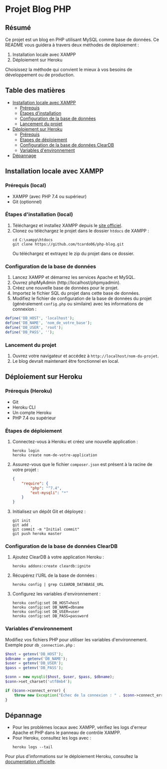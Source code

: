 # Projet Blog PHP

## Résumé

Ce projet est un blog en PHP utilisant MySQL comme base de données. Ce README vous guidera à travers deux méthodes de déploiement :

1. Installation locale avec XAMPP
2. Déploiement sur Heroku

Choisissez la méthode qui convient le mieux à vos besoins de développement ou de production.

## Table des matières

- [Installation locale avec XAMPP](#installation-locale-avec-xampp)
  - [Prérequis](#prérequis-local)
  - [Étapes d'installation](#étapes-dinstallation-local)
  - [Configuration de la base de données](#configuration-de-la-base-de-données)
  - [Lancement du projet](#lancement-du-projet)
- [Déploiement sur Heroku](#déploiement-sur-heroku)
  - [Prérequis](#prérequis-heroku)
  - [Étapes de déploiement](#étapes-de-déploiement)
  - [Configuration de la base de données ClearDB](#configuration-de-la-base-de-données-cleardb)
  - [Variables d'environnement](#variables-denvironnement)
- [Dépannage](#dépannage)

## Installation locale avec XAMPP

### Prérequis (local)

- XAMPP (avec PHP 7.4 ou supérieur)
- Git (optionnel)

### Étapes d'installation (local)

1. Téléchargez et installez XAMPP depuis le [site officiel](https://www.apachefriends.org/index.html).
2. Clonez ou téléchargez le projet dans le dossier `htdocs` de XAMPP :
   ```
   cd C:\xampp\htdocs
   git clone https://github.com/tcardo06/php-blog.git
   ```
   Ou téléchargez et extrayez le zip du projet dans ce dossier.

### Configuration de la base de données

1. Lancez XAMPP et démarrez les services Apache et MySQL.
2. Ouvrez phpMyAdmin (http://localhost/phpmyadmin).
3. Créez une nouvelle base de données pour le projet.
4. Importez le fichier SQL du projet dans cette base de données.
5. Modifiez le fichier de configuration de la base de données du projet (généralement `config.php` ou similaire) avec les informations de connexion :

```php
define('DB_HOST', 'localhost');
define('DB_NAME', 'nom_de_votre_base');
define('DB_USER', 'root');
define('DB_PASS', '');
```

### Lancement du projet

1. Ouvrez votre navigateur et accédez à `http://localhost/nom-du-projet`.
2. Le blog devrait maintenant être fonctionnel en local.

## Déploiement sur Heroku

### Prérequis (Heroku)

- Git
- Heroku CLI
- Un compte Heroku
- PHP 7.4 ou supérieur

### Étapes de déploiement

1. Connectez-vous à Heroku et créez une nouvelle application :
   ```
   heroku login
   heroku create nom-de-votre-application
   ```

2. Assurez-vous que le fichier `composer.json` est présent à la racine de votre projet :
   ```json
   {
       "require": {
           "php": "^7.4",
           "ext-mysqli": "*"
       }
   }
   ```

3. Initialisez un dépôt Git et déployez :
   ```
   git init
   git add .
   git commit -m "Initial commit"
   git push heroku master
   ```

### Configuration de la base de données ClearDB

1. Ajoutez ClearDB à votre application Heroku :
   ```
   heroku addons:create cleardb:ignite
   ```

2. Récupérez l'URL de la base de données :
   ```
   heroku config | grep CLEARDB_DATABASE_URL
   ```

3. Configurez les variables d'environnement :
   ```
   heroku config:set DB_HOST=host
   heroku config:set DB_NAME=dbname
   heroku config:set DB_USER=user
   heroku config:set DB_PASS=password
   ```

### Variables d'environnement

Modifiez vos fichiers PHP pour utiliser les variables d'environnement. Exemple pour `db_connection.php` :

```php
$host = getenv('DB_HOST');
$dbname = getenv('DB_NAME');
$user = getenv('DB_USER');
$pass = getenv('DB_PASS');

$conn = new mysqli($host, $user, $pass, $dbname);
$conn->set_charset('utf8mb4');

if ($conn->connect_error) {
    throw new Exception("Échec de la connexion : " . $conn->connect_error);
}
```

## Dépannage

- Pour les problèmes locaux avec XAMPP, vérifiez les logs d'erreur Apache et PHP dans le panneau de contrôle XAMPP.
- Pour Heroku, consultez les logs avec :
  ```
  heroku logs --tail
  ```

Pour plus d'informations sur le déploiement Heroku, consultez la [documentation officielle](https://devcenter.heroku.com/).

